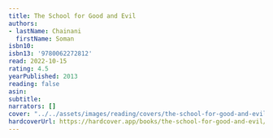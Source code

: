 ```yaml
---
title: The School for Good and Evil
authors:
- lastName: Chainani
  firstName: Soman
isbn10:
isbn13: '9780062272812'
read: 2022-10-15
rating: 4.5
yearPublished: 2013
reading: false
asin:
subtitle:
narrators: []
cover: "../../assets/images/reading/covers/the-school-for-good-and-evil.jpeg"
hardcoverUrl: https://hardcover.app/books/the-school-for-good-and-evil/editions/31497082
---
```

